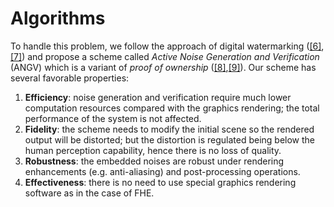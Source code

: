 # Algorithms

To handle this problem, we follow the approach of digital watermarking ([[6]](#6),[[7]](#7)) and propose a scheme called _Active Noise Generation and Verification_ (ANGV) which is a variant of _proof of ownership_ ([[8]](#8),[[9]](#9)). Our scheme has several favorable properties:

1. **Efficiency**: noise generation and verification require much lower computation resources compared with the graphics rendering; the total performance of the system is not affected.
2. **Fidelity**: the scheme needs to modify the initial scene so the rendered output will be distorted; but the distortion is regulated being below the human perception capability, hence there is no loss of quality.
3. **Robustness**: the embedded noises are robust under rendering enhancements (e.g. anti-aliasing) and post-processing operations.
4. **Effectiveness**: there is no need to use special graphics rendering software as in the case of FHE.